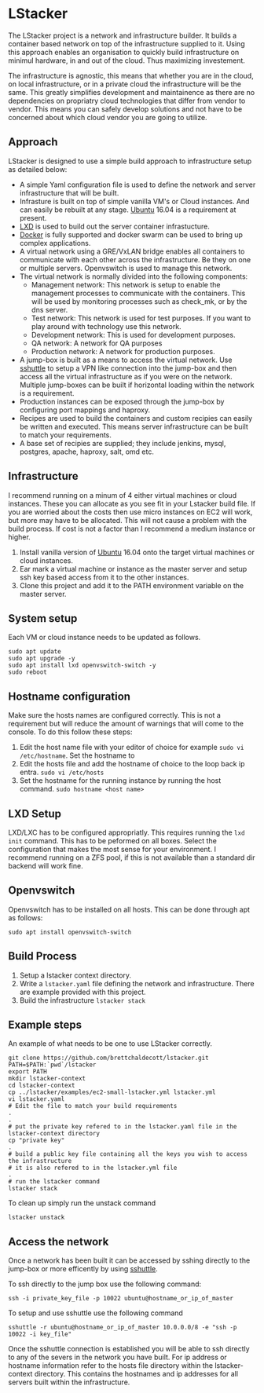 # LStacker

The LStacker project is a network and infrastructure builder. It builds a container based network on top of the infrastructure supplied to it. Using this approach enables an organisation to quickly build infrastructure on minimul hardware, in and out of the cloud. Thus maximizing investement.  

The infrastructure is agnostic, this means that whether you are in the cloud, on local infrastructure, or in a private cloud the infrastructure will be the same. This greatly simplifies development and maintainence as there are no dependencies on propriatry cloud technologies that differ from vendor to vendor. This means you can safely develop solutions and not have to be concerned about which cloud vendor you are going to utilize.

## Approach
LStacker is designed to use a simple build approach to infrastructure setup as detailed below:

* A simple Yaml configuration file is used to define the network and server infrastructure that will be built.
* Infrasture is built on top of simple vanilla VM's or Cloud instances. And can easily be rebuilt at any stage. [Ubuntu](http://www.ubuntu.com/) 16.04 is a requirement at present.
* [LXD](https://linuxcontainers.org/lxd/) is used to build out the server container infrastucture.
* [Docker](https://www.docker.com/) is fully supported and docker swarm can be used to bring up complex applications.
* A virtual network using a GRE/VxLAN bridge enables all containers to communicate with each other across the infrastructure. Be they on one or multiple servers. Openvswitch is used to manage this network.
* The virtual network is normally divided into the following components:
    * Management network: This network is setup to enable the management processes to communicate with the containers. This will be used by monitoring processes such as check_mk, or by the dns server.
    * Test network: This network is used for test purposes. If you want to play around with technology use this network.
    * Development network: This is used for development purposes.
    * QA network: A network for QA purposes
    * Production network: A network for production purposes.
* A jump-box is built as a means to access the virtual network. Use [sshuttle](http://sshuttle.readthedocs.io/) to setup a VPN like connection into the jump-box and then access all the virtual infrastructure as if you were on the network. Multiple jump-boxes can be built if horizontal loading within the network is a requirement.
* Production instances can be exposed through the jump-box by configuring port mappings and haproxy.
* Recipes are used to build the containers and custom recipies can easily be written and executed. This means server infrastructure can be built to match your requirements.
* A base set of recipies are supplied; they include jenkins, mysql, postgres, apache, haproxy, salt, omd etc.

## Infrastructure
I recommend running on a minum of 4 either virtual machines or cloud instances. These you can allocate as you see fit in your Lstacker build file. If you are worried about the costs then use micro instances on EC2 will work, but more may have to be allocated. This will not cause a problem with the build process. If cost is not a factor than I recommend a medium instance or higher.

1. Install vanilla version of [Ubuntu](http://www.ubuntu.com/download/server) 16.04 onto the target virtual machines or cloud instances.
2. Ear mark a virtual machine or instance as the master server and setup ssh key based access from it to the other instances.
3. Clone this project and add it to the PATH environment variable on the master server.

## System setup
Each VM or cloud instance needs to be updated as follows.
```
sudo apt update
sudo apt upgrade -y
sudo apt install lxd openvswitch-switch -y
sudo reboot
```

## Hostname configuration
Make sure the hosts names are configured correctly. This is not a requirement but will reduce the amount of warnings that will come to the console. To do this follow these steps:

1. Edit the host name file with your editor of choice for example `sudo vi /etc/hostname`. Set the hostname to 
2. Edit the hosts file and add the hostname of choice to the loop back ip entra. `sudo vi /etc/hosts` 
3. Set the hostname for the running instance by running the host command. `sudo hostname <host name>`

## LXD Setup
LXD/LXC has to be configured appropriatly. This requires running the `lxd init` command. This has to be peformed on all boxes. Select the configuration that makes the most sense for your environment. I recommend running on a ZFS pool, if this is not available than a standard dir backend will work fine.

## Openvswitch
Openvswitch has to be installed on all hosts. This can be done through apt as follows:

```sudo apt install openvswitch-switch```

## Build Process

1. Setup a lstacker context directory.
2. Write a `lstacker.yaml` file defining the network and infrastructure. There are example provided with this project.
3. Build the infrastructure
   `lstacker stack`

## Example steps
An example of what needs to be one to use LStacker correctly.

```
git clone https://github.com/brettchaldecott/lstacker.git
PATH=$PATH:`pwd`/lstacker
export PATH
mkdir lstacker-context
cd lstacker-context
cp ../lstacker/examples/ec2-small-lstacker.yml lstacker.yml
vi lstacker.yaml
# Edit the file to match your build requirements
.
.
# put the private key refered to in the lstacker.yaml file in the lstacker-context directory
cp "private key"
.
# build a public key file containing all the keys you wish to access the infrastructure
# it is also refered to in the lstacker.yml file
.
# run the lstacker command
lstacker stack
```

To clean up simply run the unstack command
```
lstacker unstack
```

## Access the network
Once a network has been built it can be accessed by sshing directly to the jump-box or more efficently by using [sshuttle](http://sshuttle.readthedocs.io/).

To ssh directly to the jump box use the following command:
```
ssh -i private_key_file -p 10022 ubuntu@hostname_or_ip_of_master
```

To setup and use sshuttle use the following command
```
sshuttle -r ubuntu@hostname_or_ip_of_master 10.0.0.0/8 -e "ssh -p 10022 -i key_file"
```

Once the sshuttle connection is established you will be able to ssh directly to any of the severs in the network you have built. For ip address or hostname information refer to the hosts file directory within the lstacker-context directory. This contains the hostnames and ip addresses for all servers built within the infrastructure.

